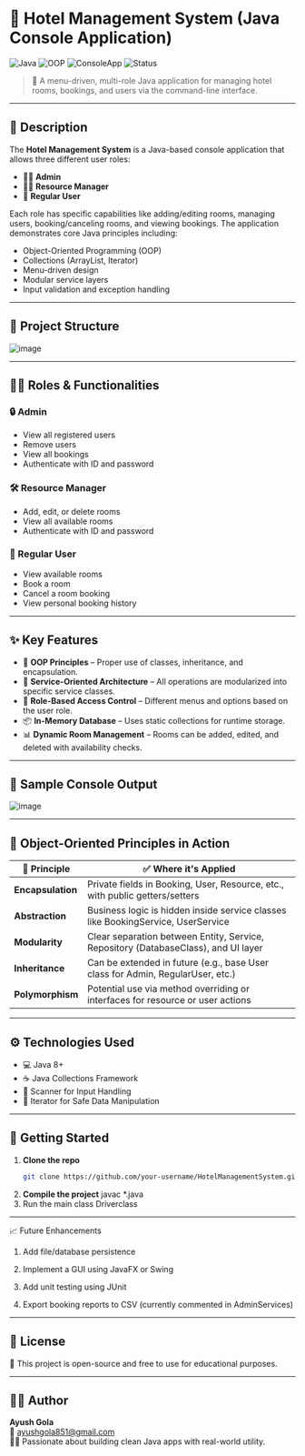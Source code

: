 # 🏨 Hotel Management System (Java Console Application)

![Java](https://img.shields.io/badge/Java-ED8B00?style=for-the-badge&logo=java&logoColor=white)
![OOP](https://img.shields.io/badge/OOP-Principles-blueviolet?style=for-the-badge)
![ConsoleApp](https://img.shields.io/badge/Console%20App-Text%20UI-blue?style=for-the-badge)
![Status](https://img.shields.io/badge/Status-Completed-brightgreen?style=for-the-badge)

> 🔐 A menu-driven, multi-role Java application for managing hotel rooms, bookings, and users via the command-line interface.

---

## 📌 Description

The **Hotel Management System** is a Java-based console application that allows three different user roles:

- 👨‍💼 **Admin**
- 🧑‍🔧 **Resource Manager**
- 👤 **Regular User**

Each role has specific capabilities like adding/editing rooms, managing users, booking/canceling rooms, and viewing bookings. The application demonstrates core Java principles including:

- Object-Oriented Programming (OOP)
- Collections (ArrayList, Iterator)
- Menu-driven design
- Modular service layers
- Input validation and exception handling

---

## 🧱 Project Structure
![image](https://github.com/user-attachments/assets/14c7200d-1dae-4000-a686-6649621c44d0)



---

## 🧑‍💼 Roles & Functionalities

### 🔒 Admin
- View all registered users
- Remove users
- View all bookings
- Authenticate with ID and password

### 🛠️ Resource Manager
- Add, edit, or delete rooms
- View all available rooms
- Authenticate with ID and password

### 🙋 Regular User
- View available rooms
- Book a room
- Cancel a room booking
- View personal booking history

---

## ✨ Key Features

- 🧠 **OOP Principles** – Proper use of classes, inheritance, and encapsulation.
- 🔁 **Service-Oriented Architecture** – All operations are modularized into specific service classes.
- 🔐 **Role-Based Access Control** – Different menus and options based on the user role.
- 📦 **In-Memory Database** – Uses static collections for runtime storage.
- 📊 **Dynamic Room Management** – Rooms can be added, edited, and deleted with availability checks.

---

## 🧪 Sample Console Output
![image](https://github.com/user-attachments/assets/46039e2c-f0e6-4ac7-8ddb-1576ab746c3b)


---



## 🧠 Object-Oriented Principles in Action

| 🧩 Principle     | ✅ Where it's Applied                                                            |
|------------------|-----------------------------------------------------------------------------------|
| **Encapsulation** |Private fields in Booking, User, Resource, etc., with public getters/setters      |
| **Abstraction**   | Business logic is hidden inside service classes like BookingService, UserService |
| **Modularity**    |Clear separation between Entity, Service, Repository (DatabaseClass), and UI layer|
| **Inheritance**   |  Can be extended in future (e.g., base User class for Admin, RegularUser, etc.)  |
| **Polymorphism**  | Potential use via method overriding or interfaces for resource or user actions   |

---


## ⚙️ Technologies Used

- 💻 Java 8+
- ☕ Java Collections Framework
- 🧪 Scanner for Input Handling
- 🧹 Iterator for Safe Data Manipulation

---

## 🚀 Getting Started

1. **Clone the repo**
   ```bash
   git clone https://github.com/your-username/HotelManagementSystem.git
2. **Compile the project**
   javac *.java
3. Run the main class
   Driverclass

---

📈 Future Enhancements
1. Add file/database persistence

2. Implement a GUI using JavaFX or Swing

3. Add unit testing using JUnit

4. Export booking reports to CSV (currently commented in AdminServices)

---




## 📜 License

📝 This project is open-source and free to use for educational purposes.

---





## 🙋‍♂️ Author

**Ayush Gola**  
📧 [ayushgola851@gmail.com](mailto:ayushgola851@gmail.com)  
👨‍💻 Passionate about building clean Java apps with real-world utility.

